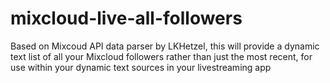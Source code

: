 # mixcloud-live-all-followers
Based on Mixcoud API data parser by LKHetzel, this will provide a dynamic text list of all your Mixcloud followers rather than just the most recent, for use within your dynamic text sources in your livestreaming app
